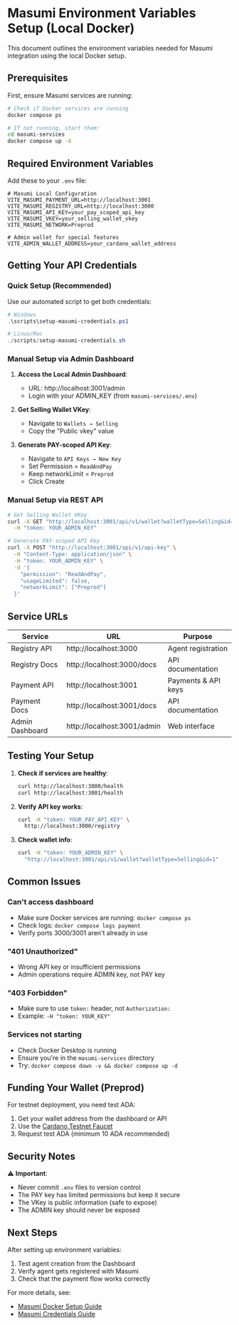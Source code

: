 # Masumi Environment Variables Setup (Local Docker)

This document outlines the environment variables needed for Masumi integration using the local Docker setup.

## Prerequisites

First, ensure Masumi services are running:

```bash
# Check if Docker services are running
docker compose ps

# If not running, start them:
cd masumi-services
docker compose up -d
```

## Required Environment Variables

Add these to your `.env` file:

```env
# Masumi Local Configuration
VITE_MASUMI_PAYMENT_URL=http://localhost:3001
VITE_MASUMI_REGISTRY_URL=http://localhost:3000
VITE_MASUMI_API_KEY=your_pay_scoped_api_key
VITE_MASUMI_VKEY=your_selling_wallet_vkey
VITE_MASUMI_NETWORK=Preprod

# Admin wallet for special features
VITE_ADMIN_WALLET_ADDRESS=your_cardano_wallet_address
```

## Getting Your API Credentials

### Quick Setup (Recommended)

Use our automated script to get both credentials:

```powershell
# Windows
.\scripts\setup-masumi-credentials.ps1

# Linux/Mac
./scripts/setup-masumi-credentials.sh
```

### Manual Setup via Admin Dashboard

1. **Access the Local Admin Dashboard**:
   - URL: http://localhost:3001/admin
   - Login with your ADMIN_KEY (from `masumi-services/.env`)

2. **Get Selling Wallet VKey**:
   - Navigate to `Wallets → Selling`
   - Copy the "Public vkey" value

3. **Generate PAY-scoped API Key**:
   - Navigate to `API Keys → New Key`
   - Set Permission = `ReadAndPay`
   - Keep networkLimit = `Preprod`
   - Click Create

### Manual Setup via REST API

```bash
# Get Selling Wallet VKey
curl -X GET "http://localhost:3001/api/v1/wallet?walletType=Selling&id=1" \
  -H "token: YOUR_ADMIN_KEY"

# Generate PAY-scoped API Key
curl -X POST "http://localhost:3001/api/v1/api-key" \
  -H "Content-Type: application/json" \
  -H "token: YOUR_ADMIN_KEY" \
  -d '{
    "permission": "ReadAndPay",
    "usageLimited": false,
    "networkLimit": ["Preprod"]
  }'
```

## Service URLs

| Service | URL | Purpose |
|---------|-----|---------|
| Registry API | http://localhost:3000 | Agent registration |
| Registry Docs | http://localhost:3000/docs | API documentation |
| Payment API | http://localhost:3001 | Payments & API keys |
| Payment Docs | http://localhost:3001/docs | API documentation |
| Admin Dashboard | http://localhost:3001/admin | Web interface |

## Testing Your Setup

1. **Check if services are healthy**:
   ```bash
   curl http://localhost:3000/health
   curl http://localhost:3001/health
   ```

2. **Verify API key works**:
   ```bash
   curl -H "token: YOUR_PAY_API_KEY" \
     http://localhost:3000/registry
   ```

3. **Check wallet info**:
   ```bash
   curl -H "token: YOUR_ADMIN_KEY" \
     "http://localhost:3001/api/v1/wallet?walletType=Selling&id=1"
   ```

## Common Issues

### Can't access dashboard
- Make sure Docker services are running: `docker compose ps`
- Check logs: `docker compose logs payment`
- Verify ports 3000/3001 aren't already in use

### "401 Unauthorized"
- Wrong API key or insufficient permissions
- Admin operations require ADMIN key, not PAY key

### "403 Forbidden"
- Make sure to use `token:` header, not `Authorization:`
- Example: `-H "token: YOUR_KEY"`

### Services not starting
- Check Docker Desktop is running
- Ensure you're in the `masumi-services` directory
- Try: `docker compose down -v && docker compose up -d`

## Funding Your Wallet (Preprod)

For testnet deployment, you need test ADA:
1. Get your wallet address from the dashboard or API
2. Use the [Cardano Testnet Faucet](https://docs.cardano.org/cardano-testnet/tools/faucet)
3. Request test ADA (minimum 10 ADA recommended)

## Security Notes

⚠️ **Important**: 
- Never commit `.env` files to version control
- The PAY key has limited permissions but keep it secure
- The VKey is public information (safe to expose)
- The ADMIN key should never be exposed

## Next Steps

After setting up environment variables:
1. Test agent creation from the Dashboard
2. Verify agent gets registered with Masumi
3. Check that the payment flow works correctly

For more details, see:
- [Masumi Docker Setup Guide](./MASUMI_DOCKER_SETUP.md)
- [Masumi Credentials Guide](./MASUMI_CREDENTIALS_GUIDE.md) 